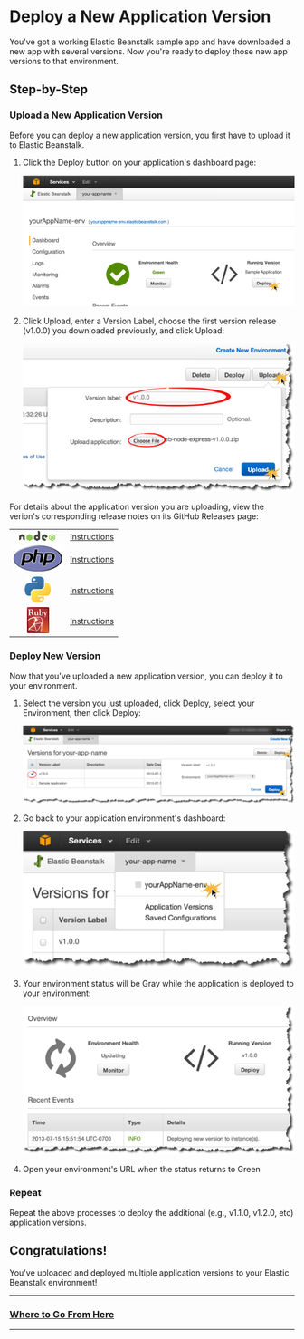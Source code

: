 # Deploy a New Application Version

You've got a working Elastic Beanstalk sample app and have downloaded a new app with several versions. Now you're ready to deploy those new app versions to that environment.

## Step-by-Step

### Upload a New Application Version

Before you can deploy a new application version, you first have to upload it to Elastic Beanstalk.

1. Click the Deploy button on your application's dashboard page:

	![](img/en/step_click-deploy.png)

2. Click Upload, enter a Version Label, choose the first version release (v1.0.0) you downloaded previously, and click Upload:
	
	![](img/en/step_upload-new-version.png)
	
For details about the application version you are uploading, view the verion's corresponding release notes on its GitHub Releases page:

|         |   |
|:-------------:| ------------- 
| ![Node.js](img/node_logo.png) |  [Instructions](http://github.com/awslabs/eb-node-express/instructions.md) |
| ![PHP](img/php-logo.png)   | [Instructions](http://github.com/awslabs/eb-php-symfony2/instructions.md) |
| ![Python](img/python-logo.png) | [Instructions](http://github.com/awslabs/eb-python-flask/instructions.md) |
| ![Ruby](img/ruby-logo.png) | [Instructions](http://github.com/awslabs/eb-ruby-rails/instructions.md)

### Deploy New Version

Now that you've uploaded a new application version, you can deploy it to your environment.

1. Select the version you just uploaded, click Deploy, select your Environment, then click Deploy:

	![](img/en/step_deploy-new-version.png)

2. Go back to your application environment's dashboard:
	
	![](img/en/step_go-to-app-dashboard.png)
	
3. Your environment status will be Gray while the application is deployed to your environment:

	![](img/en/step_monitor-app-status.png)
	
4. Open your environment's URL when the status returns to Green
	
### Repeat
Repeat the above processes to deploy the additional (e.g., v1.1.0, v1.2.0, etc) application versions.

## Congratulations!

You've uploaded and deployed multiple application versions to your Elastic Beanstalk environment!

---

### [Where to Go From Here](where-to-go-from-here.md)

---
